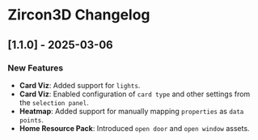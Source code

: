 # Zircon3D Changelog

## [1.1.0] - 2025-03-06

### New Features
- **Card Viz**: Added support for `lights`.  
- **Card Viz**: Enabled configuration of `card type` and other settings from the `selection panel`.  
- **Heatmap**: Added support for manually mapping `properties` as `data points`.  
- **Home Resource Pack**: Introduced `open door` and `open window` assets.  
